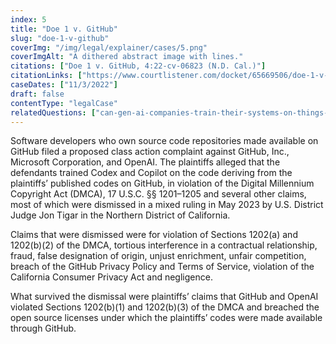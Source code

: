 ```yaml
---
index: 5
title: "Doe 1 v. GitHub"
slug: "doe-1-v-github"
coverImg: "/img/legal/explainer/cases/5.png"
coverImgAlt: "A dithered abstract image with lines."
citations: ["Doe 1 v. GitHub, 4:22-cv-06823 (N.D. Cal.)"]
citationLinks: ["https://www.courtlistener.com/docket/65669506/doe-1-v-github-inc/"]
caseDates: ["11/3/2022"]
draft: false 
contentType: "legalCase"
relatedQuestions: ["can-gen-ai-companies-train-their-systems-on-things-i-made"]
---
```

Software developers who own source code repositories made available on GitHub filed a proposed class action complaint against GitHub, Inc., Microsoft Corporation, and OpenAI. The plaintiffs alleged that the defendants trained Codex and Copilot on the code deriving from the plaintiffs’ published codes on GitHub, in violation of the Digital Millennium Copyright Act (DMCA), 17 U.S.C. §§ 1201–1205 and several other claims, most of which were dismissed in a mixed ruling in May 2023 by U.S. District Judge Jon Tigar in the Northern District of California.

Claims that were dismissed were for violation of Sections 1202(a) and 1202(b)(2) of the DMCA, tortious interference in a contractual relationship, fraud, false designation of origin, unjust enrichment, unfair competition, breach of the GitHub Privacy Policy and Terms of Service, violation of the California Consumer Privacy Act and negligence.

What survived the dismissal were plaintiffs’ claims that GitHub and OpenAI violated Sections 1202(b)(1) and 1202(b)(3) of the DMCA and breached the open source licenses under which the plaintiffs’ codes were made available through GitHub. 


